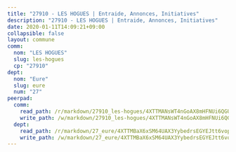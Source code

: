 ```yaml
---
title: "27910 - LES HOGUES | Entraide, Annonces, Initiatives"
description: "27910 - LES HOGUES | Entraide, Annonces, Initiatives"
date: 2020-01-11T14:09:21+09:00
collapsible: false
layout: commune
comm:
  nom: "LES HOGUES"
  slug: les-hogues
  cp: "27910"
dept:
  nom: "Eure"
  slug: eure
  num: "27"
peerpad:
  comm:
    read_path: /r/markdown/27910_les-hogues/4XTTMANsWT4nGoAX8mHFNUi6QGU7KeRdynCu5HwVsnsiKhzDN
    write_path: /w/markdown/27910_les-hogues/4XTTMANsWT4nGoAX8mHFNUi6QGU7KeRdynCu5HwVsnsiKhzDN-K3TgU5SyEhikBvyQhKet2Vn1HwwatmrQCYDtgRi9ZF5EVmJbKu91kg5szjJgDqXhftHYmkV63nSZgLMBBCiPYM4XUJYL9F5DB7BekmCW4BQRMuQPAQUjfXifQ8Z7EBTGrN2ux7bE
  dept:
    read_path: /r/markdown/27_eure/4XTTMBaX6xSM64UAX3YybedrsEGYEJtt6vopdQsPEFtGijgwg
    write_path: /w/markdown/27_eure/4XTTMBaX6xSM64UAX3YybedrsEGYEJtt6vopdQsPEFtGijgwg-K3TgUmjy61Gu7ZFzjoVmiacXP2Rc4pq6sxVCYUX3mFQZWQw9yCKsEoAMagtuW4jJTYhK96DsWW4cPmZLagvQNZ34BscGcu4btrtJibt18c1mpqofaWe6Q3RartDiuMTjY7NrsH4r
---
```


